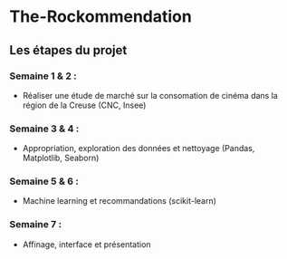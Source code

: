 # The-Rockommendation

## Les étapes du projet

### Semaine 1 & 2 : 
- Réaliser une étude de marché sur la consomation de cinéma dans la région de la Creuse (CNC, Insee)

  
### Semaine 3 & 4 : 
- Appropriation, exploration des données et nettoyage (Pandas, Matplotlib, Seaborn)

  
### Semaine 5 & 6 :
- Machine learning et recommandations (scikit-learn)

  
### Semaine 7 : 
- Affinage, interface et présentation
